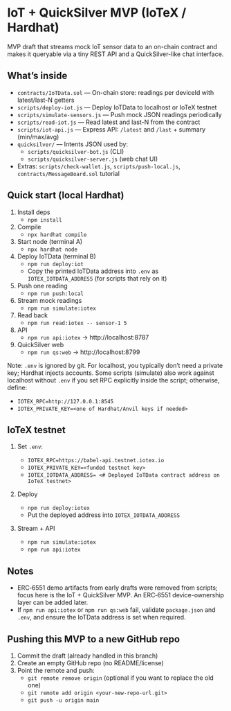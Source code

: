 
# IoT + QuickSilver MVP (IoTeX / Hardhat)

MVP draft that streams mock IoT sensor data to an on-chain contract and makes it queryable via a tiny REST API and a QuickSilver-like chat interface.

## What’s inside
- `contracts/IoTData.sol` — On-chain store: readings per deviceId with latest/last-N getters
- `scripts/deploy-iot.js` — Deploy IoTData to localhost or IoTeX testnet
- `scripts/simulate-sensors.js` — Push mock JSON readings periodically
- `scripts/read-iot.js` — Read latest and last-N from the contract
- `scripts/iot-api.js` — Express API: `/latest` and `/last` + summary (min/max/avg)
- `quicksilver/` — Intents JSON used by:
  - `scripts/quicksilver-bot.js` (CLI)
  - `scripts/quicksilver-server.js` (web chat UI)
- Extras: `scripts/check-wallet.js`, `scripts/push-local.js`, `contracts/MessageBoard.sol` tutorial

## Quick start (local Hardhat)
1) Install deps
	- `npm install`
2) Compile
	- `npx hardhat compile`
3) Start node (terminal A)
	- `npx hardhat node`
4) Deploy IoTData (terminal B)
	- `npm run deploy:iot`
	- Copy the printed IoTData address into `.env` as `IOTEX_IOTDATA_ADDRESS` (for scripts that rely on it)
5) Push one reading
	- `npm run push:local`
6) Stream mock readings
	- `npm run simulate:iotex`
7) Read back
	- `npm run read:iotex -- sensor-1 5`
8) API
	- `npm run api:iotex` → http://localhost:8787
9) QuickSilver web
	- `npm run qs:web` → http://localhost:8799

Note: `.env` is ignored by git. For localhost, you typically don’t need a private key; Hardhat injects accounts. Some scripts (simulate) also work against localhost without `.env` if you set RPC explicitly inside the script; otherwise, define:
- `IOTEX_RPC=http://127.0.0.1:8545`
- `IOTEX_PRIVATE_KEY=<one of Hardhat/Anvil keys if needed>`

## IoTeX testnet
1) Set `.env`:
	- `IOTEX_RPC=https://babel-api.testnet.iotex.io`
	- `IOTEX_PRIVATE_KEY=<funded testnet key>`
	- `IOTEX_IOTDATA_ADDRESS= <# Deployed IoTData contract address on IoTeX testnet>`

2) Deploy
	- `npm run deploy:iotex`
	- Put the deployed address into `IOTEX_IOTDATA_ADDRESS`
3) Stream + API
	- `npm run simulate:iotex`
	- `npm run api:iotex`

## Notes
- ERC‑6551 demo artifacts from early drafts were removed from scripts; focus here is the IoT + QuickSilver MVP. An ERC‑6551 device-ownership layer can be added later.
- If `npm run api:iotex` or `npm run qs:web` fail, validate `package.json` and `.env`, and ensure the IoTData address is set when required.

## Pushing this MVP to a new GitHub repo
1) Commit the draft (already handled in this branch)
2) Create an empty GitHub repo (no README/license)
3) Point the remote and push:
	- `git remote remove origin` (optional if you want to replace the old one)
	- `git remote add origin <your-new-repo-url.git>`
	- `git push -u origin main`
